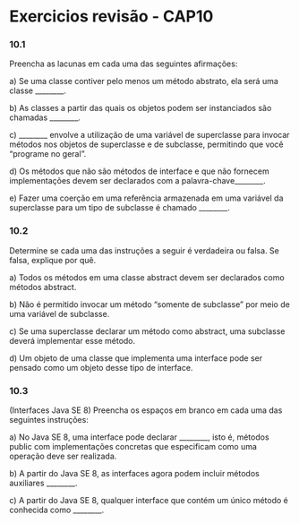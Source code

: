 # Exercicios revisão - CAP10
### 10.1
Preencha as lacunas em cada uma das seguintes afirmações:

a) Se uma classe contiver pelo menos um método abstrato, ela será uma classe ________.

b) As classes a partir das quais os objetos podem ser instanciados são chamadas ________.

c) ________ envolve a utilização de uma variável de superclasse para invocar métodos nos objetos de superclasse e de subclasse, permitindo que você “programe no geral”.

d) Os métodos que não são métodos de interface e que não fornecem implementações devem ser declarados com a palavra-chave________.

e) Fazer uma coerção em uma referência armazenada em uma variável da superclasse para um tipo de subclasse é chamado ________.

### 10.2 
Determine se cada uma das instruções a seguir é verdadeira ou falsa. Se falsa, explique por quê.

a) Todos os métodos em uma classe abstract devem ser declarados como métodos abstract.

b) Não é permitido invocar um método “somente de subclasse” por meio de uma variável de subclasse.

c) Se uma superclasse declarar um método como abstract, uma subclasse deverá implementar esse método.

d) Um objeto de uma classe que implementa uma interface pode ser pensado como um objeto desse tipo de interface.

### 10.3 
(Interfaces Java SE 8) Preencha os espaços em branco em cada uma das seguintes instruções:

a) No Java SE 8, uma interface pode declarar ________, isto é, métodos public com implementações concretas que especificam como
uma operação deve ser realizada.

b) A partir do Java SE 8, as interfaces agora podem incluir métodos auxiliares ________.

c) A partir do Java SE 8, qualquer interface que contém um único método é conhecida como ________.